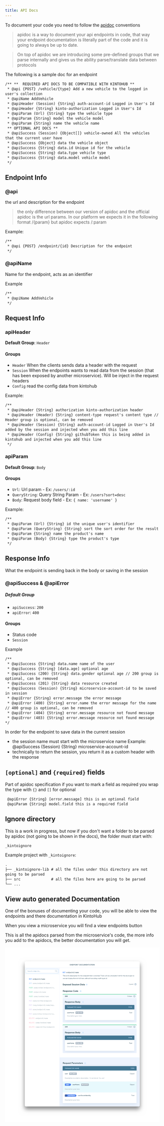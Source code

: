```yaml
---
title: API Docs
---
```


To document your code you need to follow the [apidoc](http://apidocjs.com/) conventions

> apidoc is a way to document your api endpoints in code, that way your endpoint documentation is literally part of the code and it is going to always be up to date.

> On top of apidoc we are introducing some pre-defined groups that we parse internally and gives us the ability parse/translate data between protocols

The following is a sample doc for an endpoint

```
/** **  REQUIRED API DOCS TO BE COMPATIBLE WITH KINTOHUB **
 * @api {POST} /vehicle/{type} Add a new vehicle to the logged in user's collection
 * @apiName AddVehicle
 * @apiHeader (Session) {String} auth-account-id Logged in User's Id
 * @apiHeader {String} kinto-authorization Logged in User's Id
 * @apiParam (Url) {String} type the vehicle type
 * @apiParam {String} model the vehicle model
 * @apiParam {String} name the vehicle name
 ** OPTIONAL API DOCS **
 * @apiSuccess (Session) {Object[]} vehicle-owned All the vehicles that the current user have
 * @apiSuccess {Object} data the vehicle object
 * @apiSuccess {String} data.id Unique id for the vehicle
 * @apiSuccess {String} data.type vehicle type
 * @apiSuccess {String} data.model vehicle model
 */
```

## Endpoint Info

### @api

the url and description for the endpoint

> the only difference between our version of apidoc and the official apidoc is the url params. In our platform we expects it in the following format /{param} but apidoc expects /:param

Example:

```
/**
 * @api {POST} /endpoint/{id} Description for the endpoint
 */
```

### @apiName

Name for the endpoint, acts as an identifier

Example

```
/**
 * @apiName AddVehicle
 */
```

## Request Info

### apiHeader

**Default Group**: `Header`

#### Groups

- `Header` When the clients sends data a header with the request
- `Session` When the endpoints wants to read data from the session (that has been exposed by another microservice). Will be inject in the request headers
- `Config` read the config data from kintohub

Example:

```
/**
 * @apiHeader {String} authorization kinto-authorization header
 * @apiHeader (Header) {String} content-type request's content type // Header group is optional, can be removed
 * @apiHeader (Session) {String} auth-account-id Logged in User's Id added by the session and injected when you add this line
 * @apiHeader (Config) {String} githubToken this is being added in kintohub and injected when you add this line
 */
```

### apiParam

**Default Group**: `Body`

#### Groups

- `Url`: Url param - Ex: `/users/:id`
- `QueryString`: Query String Param - Ex: `/users?sort=desc`
- `Body`: Request body field - Ex: `{ name: 'username' }`

Example:

```
/**
 * @apiParam (Url) {String} id the unique user's identifier
 * @apiParam (QueryString) {String} sort the sort order for the result
 * @apiParam {String} name the product's name
 * @apiParam (Body) {String} type the product's type
 */
```

## Response Info

What the endpoint is sending back in the body or saving in the session

### @apiSuccess & @apiError

##### Default Group

- `apiSuccess`: `200`
- `apiError`: `400`

#### Groups

- Status code
- `Session`

Example

```
/**
 * @apiSuccess {String} data.name name of the user
 * @apiSuccess {String} [data.age] optional age
 * @apiSuccess (200) {String} data.gender optional age // 200 group is optional, can be removed
 * @apiSuccess (201) {String} data resource created
 * @apiSuccess (Session) {String} microservice-account-id to be saved in session
 * @apiError {String} error.message the error message
 * @apiError (400) {String} error.name the error message for the name // 400 group is optional, can be removed
 * @apiError (404) {String} error.message resource not found message
 * @apiError (403) {String} error.message resource not found message
*/
```

In order for the endpoint to save data in the current session

- the session name must start with the microservice name Example: @apiSuccess (Session) {String} microservice-account-id
- technically to return the session, you return it as a custom header with the response

## `[optional]` and `{required}` fields

Part of apidoc specification if you want to mark a field as required you wrap the type with `{}` and `[]` for optional

```
 @apiError {String} [error.message] this is an optional field
 @apiParam {String} model.field this is a required field
```

## Ignore directory

This is a work in progress, but now if you don't want a folder to be parsed by apidoc (not going to be shown in the docs), the folder must start with:

```
_kintoignore
```

Example project with `_kintoignore`:

    .
    ├── _kintoignore-lib # all the files under this directory are not going to be parsed
    ├── src              # all the files here are going to be parsed
    └── ...

## View auto generated Documentation

One of the bonuses of documenting your code, you will be able to view the endpoints and there documentation in KintoHub

When you view a microservice you will find a view endpoints button

This is all the apidocs parsed from the microservice's code, the more info you add to the apidocs, the better documentation you will get.

![Screenshot - Docs - Examples](/docs/assets/auto-doc.png)
